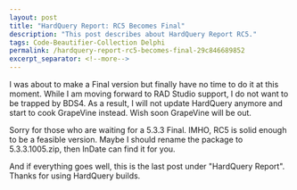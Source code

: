 ```yaml
---
layout: post
title: "HardQuery Report: RC5 Becomes Final"
description: "This post describes about HardQuery Report RC5."
tags: Code-Beautifier-Collection Delphi
permalink: /hardquery-report-rc5-becomes-final-29c846689852
excerpt_separator: <!--more-->
---
```


I was about to make a Final version but finally have no time to do it at this moment. While I am moving forward to RAD Studio support, I do not want to be trapped by BDS4. As a result, I will not update HardQuery anymore and start to cook GrapeVine instead. Wish soon GrapeVine will be out.

Sorry for those who are waiting for a 5.3.3 Final. IMHO, RC5 is solid enough to be a feasible version. Maybe I should rename the package to 5.3.3.1005.zip, then InDate can find it for you.

And if everything goes well, this is the last post under "HardQuery Report". Thanks for using HardQuery builds.
<!--more-->